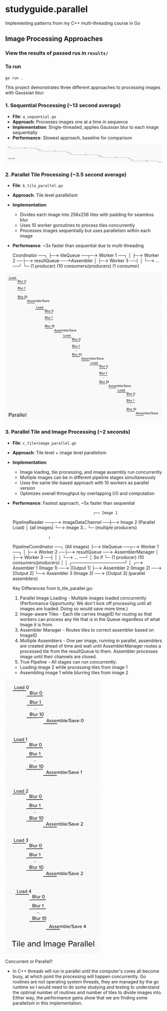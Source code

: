 # studyguide.parallel
Implementing patterns from my C++ multi-threading course in Go

## Image Processing Approaches

### View the results of passed rus in `results/`

### To run
`go run .`


This project demonstrates three different approaches to processing images with Gaussian blur:

### 1. Sequential Processing (~13 second average)
- **File**: `a_sequential.go`
- **Approach**: Processes images one at a time in sequence
- **Implementation**: Single-threaded, applies Gaussian blur to each image sequentially
- **Performance**: Slowest approach, baseline for comparison

![Sequential Processing](visualize/a_sequential.png)

### 2. Parallel Tile Processing (~3.5 second average)
- **File**: `b_tile_parallel.go`
- **Approach**: Tile level parallelism
- **Implementation**: 
  - Divides each image into 256x256 tiles with padding for seamless blur
  - Uses 10 worker goroutines to process tiles concurrently
  - Processes images sequentially but uses parallelism within each image
- **Performance**: ~3x faster than sequential due to multi-threading

  Coordinator ──┐
                ├─→ tileQueue ──┬─→ Worker 1 ──┐
                │               ├─→ Worker 2 ──├─→ resultQueue ──→Assembler
                │               ├─→ Worker 3 ──┤
                │               └─→ ...     ──┘
                └─ (1 producer)    (10 consumers/producers)    (1 consumer)

![Parallel Tile Processing](visualize/b_tile_parallel.png)

### 3. Parallel Tile and Image Processing (~2 seconds)
- **File**: `c_tile+image_parallel.go`
- **Approach**: Tile level + image level parallelism
- **Implementation**:
  - Image loading, tile processing, and image assembly run concurrently
  - Multiple images can be in different pipeline stages simultaneously
  - Uses the same tile-based approach with 10 workers as parallel version
  - Optimizes overall throughput by overlapping I/O and computation
- **Performance**: Fastest approach, ~5x faster than sequential


                                          ┌─→ Image 1
  PipelineReader ──┬─→ imageDataChannel ──┼─→ Image 2
  (Parallel Load)  │  (all images)        └─→ Image 3...
                   └─ (multiple producers)

                      ↓

  PipelineCoordinator ──┐
  (All images)          ├─→ tileQueue ──┬─→ Worker 1 ──┐
                        │               ├─→ Worker 2 ──├─→ resultQueue ──→ AssemblerManager
                        │               ├─→ Worker 3 ──┤                        │
                        │               └─→ ...     ──┘                         │
                 So if  └─ (1 producer)    (10 consumers/producers)             │
                                                                                │
                                                              ┌─────────────────┘
                                                              │
                                            ┌─→ Assembler 1 (Image 1) ──→ [Output 1]
                                            ├─→ Assembler 2 (Image 2) ──→ [Output 2]
                                            └─→ Assembler 3 (Image 3) ──→ [Output 3]
                                                (parallel assemblers)

  Key Differences from b_tile_parallel.go:

  1. Parallel Image Loading - Multiple images loaded concurrently (Performance Opportunity: We don't kick off processing until all images are loaded. Doing so would save more time.)
  2. Image-aware Tiles - Each tile carries ImageID for routing so that workers can process any tile that is in the Queue regardless of what Image it is from.
  3. Assembler Manager - Routes tiles to correct assembler based on ImageID
  4. Multiple Assemblers - One per image, running in parallel, assemblers are created ahead of time and wait until AssemblerManager routes a processed tile from the resultQueue to them. Assembler processes image until their channels are closed.
  5. True Pipeline - All stages can run concurrently:
    - Loading image 2 while processing tiles from image 1
    - Assembling image 1 while blurring tiles from image 2


![Parallel Tile and Image Processing](visualize/c_tile+image_parallel.png)

Concurrent or Parallel?
  - In C++ threads will run in parallel until the computer's cores all become busy, at which point the processing will happen concurrently. Go routines are not operating system threads, they are managed by the go runtime so I would need to do some studying and testing to understand the optimal number of routines and number of tiles to divide images into. Either way, the performance gains show that we are finding some parallelism in this implementation.
